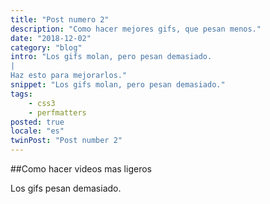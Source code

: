```yaml
---
title: "Post numero 2"
description: "Como hacer mejores gifs, que pesan menos."
date: "2018-12-02"
category: "blog"
intro: "Los gifs molan, pero pesan demasiado.
|
Haz esto para mejorarlos."
snippet: "Los gifs molan, pero pesan demasiado."
tags:
    - css3
    - perfmatters
posted: true
locale: "es"
twinPost: "Post number 2"
---
```


##Como hacer videos mas ligeros

Los gifs pesan demasiado.